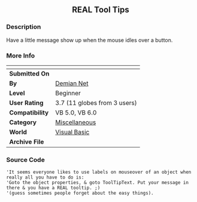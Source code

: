 ﻿<div align="center">

## REAL Tool Tips


</div>

### Description

Have a little message show up when the mouse idles over a button.
 
### More Info
 


<span>             |<span>
---                |---
**Submitted On**   |
**By**             |[Demian Net](https://github.com/Planet-Source-Code/PSCIndex/blob/master/ByAuthor/demian-net.md)
**Level**          |Beginner
**User Rating**    |3.7 (11 globes from 3 users)
**Compatibility**  |VB 5\.0, VB 6\.0
**Category**       |[Miscellaneous](https://github.com/Planet-Source-Code/PSCIndex/blob/master/ByCategory/miscellaneous__1-1.md)
**World**          |[Visual Basic](https://github.com/Planet-Source-Code/PSCIndex/blob/master/ByWorld/visual-basic.md)
**Archive File**   |[](https://github.com/Planet-Source-Code/demian-net-real-tool-tips__1-6976/archive/master.zip)





### Source Code

```
'It seems everyone likes to use labels on mouseover of an object when really all you have to do is:
'Goto the object properties, & goto ToolTipText. Put your message in there & you have a REAL tooltip. ;)
'(guess sometimes people forget about the easy things).
```

